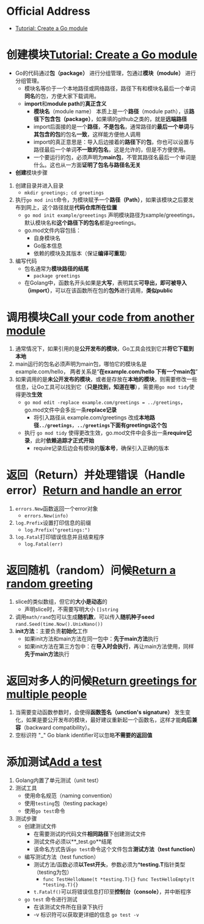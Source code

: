 # Official Address
+ [Tutorial: Create a Go module](https://golang.google.cn/doc/tutorial/create-module)
# **创建**模块[Tutorial: Create a Go module](https://golang.google.cn/doc/tutorial/create-module)
+ Go的代码通过**包（package）** 进行分组管理，包通过**模块（module）** 进行分组管理。
    + 模块名等价于一个本地路径或网络路径，路径下有和模块名最后一个单词**同名**的包，方便大家下载调用。
    + **import**和**module path**的**真正含义**
        + **模块名**（module name） 本质上是一个**路径**（module path），该**路径下包含包（package）**，如果填的github之类的，就是**远端路径**
        + import后面接的是一个**路径**，**不是包名**，通常路径的**最后一个单词**与**其包含的包**的包名**一致**，这样能方便他人调用
        + import的真正意思是：导入后边接着的**路径下**的**包**，你也可以设置与路径最后一个单词**不一致的包名**，这是允许的，但是不方便使用。
        + 一个要运行的包，必须声明为**main包**，不管其路径名最后一个单词是什么。这也从一方面**证明了包名与路径名无关**
+ **创建**模块步骤
1. 创建目录并进入目录
    + `mkdir greetings; cd greetings`
2. 执行`go mod init`命令，为模块赋予一个**路径（Path）**，如果该模块之后要发布到网上，这个路径就是**代码仓库所在位置**
    + `go mod init example/greeetings` 声明模块路径为xample/greeetings，默认模块名和**这个路径下的包名**都是greetings。
    + go.mod文件内容包括：
        + 自身模块名
        + Go版本信息
        + 依赖的模块及其版本（保证**编译可重现**）
3. 编写代码
    + 包名通常为**模块路径的结尾** 
      + `package greetings`
    + 在Golang中，函数名开头如果是**大写**，表明其实**可导出，即可被导入（import）**，可以在该函数所在包的**包外**进行调用，**类似public**
# **调用**模块[Call your code from another module](https://golang.google.cn/doc/tutorial/call-module-code)
1. 通常情况下，如果引用的是**公开发布的模块**，Go工具会找到它并**将它下载到本地**
2. main运行的包名必须声明为main包，哪怕它的模块名是example.com/hello， 两者关系是“**在example.com/hello 下有一个main包**”
3. 如果调用的是**未公开发布的模块**，或者是存放在**本地的模块**，则需要修改一些信息，让Go工具可以找到它（**只是找到，知道在哪**），需要用`go mod tidy`使得更改**生效**
    + `go mod edit -replace example.com/greetings = ../greetings`，go.mod文件中会多出一条**replace记录**
        + 将引入路径从 example.com/greetings 改成**本地路径`../greetings`**，**`../greetings`下面有greetings这个包** 
    + 执行 `go mod tidy` 使得更改生效，go.mod文件中会多出一条**require记录**，此时**依赖追踪才正式开始**
        + require记录后边会有模块的**版本号**，确保引入正确的版本
# 返回（Return）并处理错误（Handle error）[Return and handle an error](https://golang.google.cn/doc/tutorial/handle-errors)
1. `errors.New`函数返回一个error对象
    + `errors.New(info)`
2. `log.Prefix`设置打印信息的前缀
    + `log.Prefix("greetings:")`
3. `log.Fatal`打印错误信息并且结束程序
    + `log.Fatal(err)`
# 返回随机（random）问候[Return a random greeting](https://golang.google.cn/doc/tutorial/random-greeting)
1. slice的类似数组，但它的**大小是动态**的
    + 声明slice时，不需要写明大小 `[]string`
2. 调用`math/rand`包可以生成**随机数**，可以传入**随机种子seed** `rand.Seed(time.Now().UnixNano())`
3. **init方法**：主要负责**初始化**工作
    + 如果init方法和main方法在同一包中：**先于main方法**执行
    + 如果init方法在第三方包中：在**导入时会执行**，再让main方法使用，同样**先于main方法**执行
# 返回对多人的问候[Return greetings for multiple people](https://golang.google.cn/doc/tutorial/greetings-multiple-people)
1. 当需要变动函数参数时，会使得**函数签名（unction's signature）** 发生变化，如果是要公开发布的模块，最好建议重新起一个函数名，这样才能**向后兼容**（backward compatibility）。
2. 空标识符 "\_" Go blank identifier可以忽略**不需要的返回值**
# 添加测试[Add a test](https://golang.google.cn/doc/tutorial/add-a-test)
1. Golang内置了单元测试（unit test）
2. 测试工具
    + 使用命名规范（naming convention）
    + 使用`testing`包（testing package）
    + 使用`go test`命令
3. 测试步骤
    + 创建测试文件
        + 在需要测试的代码文件**相同路径**下创建测试文件
        + 测试文件必须以**_test.go**结尾
        + 该命名方式告诉`go test`命令这个文件包含**测试方法（test function）**
    + 编写测试方法（test function）
        + 测试方法/函数必须**以Test开头**，参数必须为***testing.T**指针类型（testing为包）
            + `func TestHelloName(t *testing.T){}` `func TestHelloEmpty(t *testing.T){}`
        + `t.Fatalf()`可以将错误信息打印至**控制台（console）**，并中断程序
    + `go test` 命令进行测试
        + 在该测试文件所在目录下执行
        + \-v 标识符可以获取更详细的信息 `go test -v`
